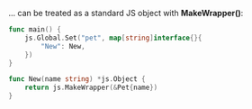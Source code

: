 ... can be treated as a standard JS object with **MakeWrapper()**:

``` go
func main() {
    js.Global.Set("pet", map[string]interface{}{
        "New": New,
    })
}

func New(name string) *js.Object {
    return js.MakeWrapper(&Pet{name})
}
```
